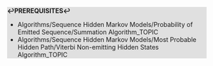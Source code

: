 <div style="margin:2em; background-color: #e0e0e0;">

<strong>↩PREREQUISITES↩</strong>

 * Algorithms/Sequence Hidden Markov Models/Probability of Emitted Sequence/Summation Algorithm_TOPIC
 * Algorithms/Sequence Hidden Markov Models/Most Probable Hidden Path/Viterbi Non-emitting Hidden States Algorithm_TOPIC

</div>

